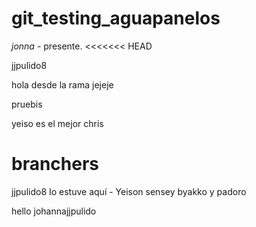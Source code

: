 # git_testing_aguapanelos


_jonna_ - presente.
<<<<<<< HEAD

jjpulido8

hola desde la rama jejeje

pruebis


yeiso es el mejor
chris

branchers
=======
 jjpulido8
Io estuve aquí - Yeison
sensey byakko y padoro








hello johannajjpulido
